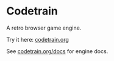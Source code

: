 # Codetrain

A retro browser game engine.

Try it here: [codetrain.org](https://codetrain.org)

See [codetrain.org/docs](https://codetrain.org/docs) for engine docs.
